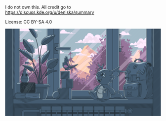 I do not own this. All credit go to https://discuss.kde.org/u/deniska/summary

License: CC BY-SA 4.0

![](Harmony.png)
